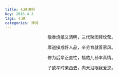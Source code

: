 ```yaml
---
title: 七律清明
key: 2016.4.3
tags: 七律
categories: 律诗
---
```


<p align="center">敬香烧纸又清明，三代聚团拜坟莹。
</p>
<p align="center">厚道操成好人品，辛劳育就善家风。
</p>
<p align="center">修为后辈正直性，福佑儿孙率真情。
</p>
<p align="center">子欲孝时亲西去，向天泪眼我爱您。
</p>
